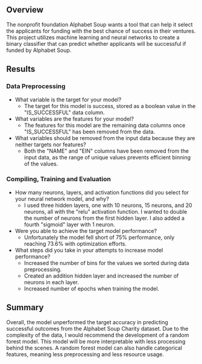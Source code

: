 ## Overview
The nonprofit foundation Alphabet Soup wants a tool that can help it select the applicants for funding with the best chance of success in their ventures. This project utilizes machine learning and neural networks to create a binary classifier that can predict whether applicants will be successful if funded by Alphabet Soup.

## Results
### Data Preprocessing
- What variable is the target for your model?
    - The target for this model is success, stored as a boolean value in the "IS_SUCCESSFUL" data column.
- What variables are the features for your model?
    - The features for this model are the remaining data columns once "IS_SUCCESSFUL" has been removed from the data. 
- What variables should be removed from the input data because they are neither targets nor features?
    - Both the "NAME" and "EIN" columns have been removed from the input data, as the range of unique values prevents efficient binning of the values.


### Compiling, Training and Evaluation
- How many neurons, layers, and activation functions did you select for your neural network model, and why?
    - I used three hidden layers, one with 10 neurons, 15 neurons, and 20 neurons, all with the "relu" activation function. I wanted to double the number of neurons from the first hidden layer. I also added a fourth "sigmoid" layer with 1 neuron. 
- Were you able to achieve the target model performance?
    - Unfortunately the model fell short of 75% performance, only reaching 73.6% with optimization efforts.
- What steps did you take in your attempts to increase model performance?
    - Increased the number of bins for the values we sorted during data preprocessing.
    - Created an addition hidden layer and increased the number of neurons in each layer.
    - Increased number of epochs when training the model.

## Summary 
Overall, the model unperformed the target accuracy in predicting successful outcomes from the Alphabet Soup Charity dataset. Due to the complexity of the data, I would recommend the development of a random forest model. This model will be more interpretable with less processing behind the scenes. A random forest model can also handle categorical features, meaning less preprocessing and less resource usage. 



